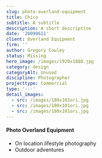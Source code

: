 ```yaml
---
slug: photo-overland-equipment
title: Chico
subtitle: A subtitle
description: A short description
date: '20090611'
client: Overland Equipment
firm: ''
author: Gregory Cowley
status: Missing
hero_image: /images/1920x1080.jpg
category: design
categoryAlt: Unused
discipline: Photographer
projecttype: Commercial
type: '---'
detail_images:
  - src: /images/180x101ori.jpg
  - src: /images/180x101ori.jpg
  - src: /images/180x101ori.jpg
---
```



#### Photo Overland Equipment
- On location lifestyle photography
- Outdoor adventures

